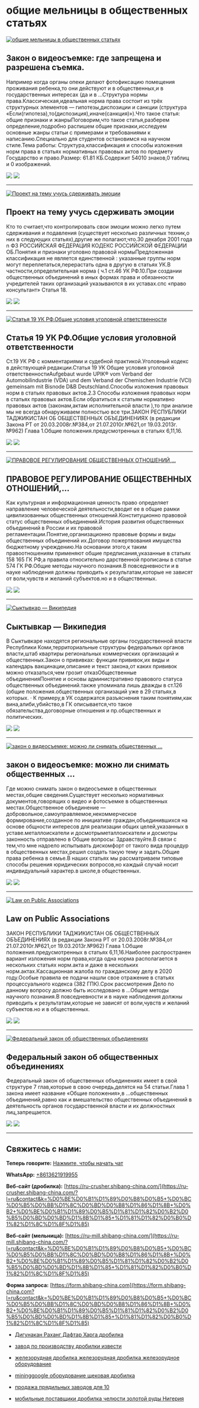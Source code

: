 # общие мельницы в общественных статьях

<a href="https://swt.shibang-china.com/?l=ru&img&k=%D0%BE%D0%B1%D1%89%D0%B8%D0%B5+%D0%BC%D0%B5%D0%BB%D1%8C%D0%BD%D0%B8%D1%86%D1%8B+%D0%B2+%D0%BE%D0%B1%D1%89%D0%B5%D1%81%D1%82%D0%B2%D0%B5%D0%BD%D0%BD%D1%8B%D1%85+%D1%81%D1%82%D0%B0%D1%82%D1%8C%D1%8F%D1%85" target="_blank">![общие мельницы в общественных статьях](http://static.shibang-china.com/all-800x300/811.jpg)</a>

## Закон о видеосъемке: где запрещена и разрешена съемка.
Например когда органы опеки делают фотофиксацию помещения проживания ребенка,то они действуют и в общественных,и в государственных интересах (да и в …Структура нормы права.Классическая,идеальная норма права состоит из трёх структурных элементов — гипотезы,диспозиции и санкции (структура &#171;Если(гипотеза),то(диспозиция),иначе(санкция)&#187;).Что такое статья: общие признаки и жанрыПоговорим,что такое статья,разберем определение,подробно распишем общие признаки,исследуем основные жанры статьи с примерами и требованиями к написанию.Специально для студентов остановимся на научном стиле.Тема работы: Структура,классификация и способы изложения норм права в статьях нормативных правовых актов по предмету Государство и право.Размер: 61.81 КБ.Содержит 54010 знаков,0 таблиц и 0 изображений.


<a href="https://whatsapp.shibangsoft.com/WhatsApp.php" target="_blank" title="WhatsApp">![](http://static.shibang-china.com/icon/whatsapp.png)</a> <a href="https://swt.shibang-china.com/?l=ru&icon&k=%D0%BE%D0%B1%D1%89%D0%B8%D0%B5+%D0%BC%D0%B5%D0%BB%D1%8C%D0%BD%D0%B8%D1%86%D1%8B+%D0%B2+%D0%BE%D0%B1%D1%89%D0%B5%D1%81%D1%82%D0%B2%D0%B5%D0%BD%D0%BD%D1%8B%D1%85+%D1%81%D1%82%D0%B0%D1%82%D1%8C%D1%8F%D1%85" target="_blank">![](http://static.shibang-china.com/icon/chat-ru.png)</a>

---

<a href="https://swt.shibang-china.com/?l=ru&img&k=%D0%BE%D0%B1%D1%89%D0%B8%D0%B5+%D0%BC%D0%B5%D0%BB%D1%8C%D0%BD%D0%B8%D1%86%D1%8B+%D0%B2+%D0%BE%D0%B1%D1%89%D0%B5%D1%81%D1%82%D0%B2%D0%B5%D0%BD%D0%BD%D1%8B%D1%85+%D1%81%D1%82%D0%B0%D1%82%D1%8C%D1%8F%D1%85" target="_blank">![Проект на тему учусь сдерживать эмоции](http://static.shibang-china.com/all-800x300/988.jpg)</a>

## Проект на тему учусь сдерживать эмоции
Кто то считает,что контролировать свои эмоции можно легко путем сдерживания и подавления (существует несколько различных техник,о них в следующих статьях),другие же полагают,что.30 декабря 2001 года n ФЗ  РОССИЙСКАЯ ФЕДЕРАЦИЯ КОДЕКС РОССИЙСКОЙ ФЕДЕРАЦИИ ОБ.Понятия и признаки уголовно правовой нормыПредложенная классификация не является единственной : указанные группы норм могут переплетаться,перерастать одна в другую в статьях УК.В частности,определительная норма ( ч.1 ст.46 УК РФ.10.При создании общественных объединений в иных формах права и обязанности учредителей таких организаций указываются в их уставах.спс &#171;право консультант&#187; Статья 18.


<a href="https://whatsapp.shibangsoft.com/WhatsApp.php" target="_blank" title="WhatsApp">![](http://static.shibang-china.com/icon/whatsapp.png)</a> <a href="https://swt.shibang-china.com/?l=ru&icon&k=%D0%BE%D0%B1%D1%89%D0%B8%D0%B5+%D0%BC%D0%B5%D0%BB%D1%8C%D0%BD%D0%B8%D1%86%D1%8B+%D0%B2+%D0%BE%D0%B1%D1%89%D0%B5%D1%81%D1%82%D0%B2%D0%B5%D0%BD%D0%BD%D1%8B%D1%85+%D1%81%D1%82%D0%B0%D1%82%D1%8C%D1%8F%D1%85" target="_blank">![](http://static.shibang-china.com/icon/chat-ru.png)</a>

---

<a href="https://swt.shibang-china.com/?l=ru&img&k=%D0%BE%D0%B1%D1%89%D0%B8%D0%B5+%D0%BC%D0%B5%D0%BB%D1%8C%D0%BD%D0%B8%D1%86%D1%8B+%D0%B2+%D0%BE%D0%B1%D1%89%D0%B5%D1%81%D1%82%D0%B2%D0%B5%D0%BD%D0%BD%D1%8B%D1%85+%D1%81%D1%82%D0%B0%D1%82%D1%8C%D1%8F%D1%85" target="_blank">![Статья 19 УК РФ.Общие условия уголовной ответственности](http://static.shibang-china.com/all-800x300/36.jpg)</a>

## Статья 19 УК РФ.Общие условия уголовной ответственности
Ст.19 УК РФ с комментариями и судебной практикой.Уголовный кодекс в действующей редакции.Статья 19 УК Общие условия уголовной ответственностиAufgebaut wurde UPIK&#174; vom Verband der Automobilindustrie (VDA) und dem Verband der Chemischen Industrie (VCI) gemeinsam mit Bisnode D&amp;B Deutschland.Способы изложения правовых норм в статьях правовых актов.2.3 Способы изложения правовых норм в статьях правовых актов.Если обратиться к статьям нормативно правовых актов (законам,актам исполнительной власти ),то при анализе мы не всегда обнаруживаем полностью все три.ЗАКОН РЕСПУБЛИКИ ТАДЖИКИСТАН ОБ ОБЩЕСТВЕННЫХ ОБЪЕДИНЕНИЯХ (в редакции Закона РТ от 20.03.2008г.№384,от 21.07.2010г.№621,от 19.03.2013г.№962) Глава 1.Общие положения.предусмотренных в статьях 6,11,16.


<a href="https://whatsapp.shibangsoft.com/WhatsApp.php" target="_blank" title="WhatsApp">![](http://static.shibang-china.com/icon/whatsapp.png)</a> <a href="https://swt.shibang-china.com/?l=ru&icon&k=%D0%BE%D0%B1%D1%89%D0%B8%D0%B5+%D0%BC%D0%B5%D0%BB%D1%8C%D0%BD%D0%B8%D1%86%D1%8B+%D0%B2+%D0%BE%D0%B1%D1%89%D0%B5%D1%81%D1%82%D0%B2%D0%B5%D0%BD%D0%BD%D1%8B%D1%85+%D1%81%D1%82%D0%B0%D1%82%D1%8C%D1%8F%D1%85" target="_blank">![](http://static.shibang-china.com/icon/chat-ru.png)</a>

---

<a href="https://swt.shibang-china.com/?l=ru&img&k=%D0%BE%D0%B1%D1%89%D0%B8%D0%B5+%D0%BC%D0%B5%D0%BB%D1%8C%D0%BD%D0%B8%D1%86%D1%8B+%D0%B2+%D0%BE%D0%B1%D1%89%D0%B5%D1%81%D1%82%D0%B2%D0%B5%D0%BD%D0%BD%D1%8B%D1%85+%D1%81%D1%82%D0%B0%D1%82%D1%8C%D1%8F%D1%85" target="_blank">![ПРАВОВОЕ РЕГУЛИРОВАНИЕ ОБЩЕСТВЕННЫХ ОТНОШЕНИЙ,…](http://static.shibang-china.com/all-800x300/855.jpg)</a>

## ПРАВОВОЕ РЕГУЛИРОВАНИЕ ОБЩЕСТВЕННЫХ ОТНОШЕНИЙ,…
Как культурная и информационная ценность право определяет направление человеческой деятельности,вводит ее в общие рамки цивилизованных общественных отношений.Конституционно правовой статус общественных объединений.История развития общественных объединений в России и их правовой регламентации.Понятие,организационно правовые формы и виды общественных объединений их.Договор пожертвования имущества бюджетному учреждению.На основании этого,к таким правоотношениям применяют общие предписания,указанные в статьях 158 165 ГК РФ,а правила относительно дарственной прописаны в статье 574 ГК РФ.Общие методы научного познания.В повседневности и в науке наблюдения должны приводить к результатам,которые не зависят от воли,чувств и желаний субъектов.но и в общественных.


<a href="https://whatsapp.shibangsoft.com/WhatsApp.php" target="_blank" title="WhatsApp">![](http://static.shibang-china.com/icon/whatsapp.png)</a> <a href="https://swt.shibang-china.com/?l=ru&icon&k=%D0%BE%D0%B1%D1%89%D0%B8%D0%B5+%D0%BC%D0%B5%D0%BB%D1%8C%D0%BD%D0%B8%D1%86%D1%8B+%D0%B2+%D0%BE%D0%B1%D1%89%D0%B5%D1%81%D1%82%D0%B2%D0%B5%D0%BD%D0%BD%D1%8B%D1%85+%D1%81%D1%82%D0%B0%D1%82%D1%8C%D1%8F%D1%85" target="_blank">![](http://static.shibang-china.com/icon/chat-ru.png)</a>

---

<a href="https://swt.shibang-china.com/?l=ru&img&k=%D0%BE%D0%B1%D1%89%D0%B8%D0%B5+%D0%BC%D0%B5%D0%BB%D1%8C%D0%BD%D0%B8%D1%86%D1%8B+%D0%B2+%D0%BE%D0%B1%D1%89%D0%B5%D1%81%D1%82%D0%B2%D0%B5%D0%BD%D0%BD%D1%8B%D1%85+%D1%81%D1%82%D0%B0%D1%82%D1%8C%D1%8F%D1%85" target="_blank">![Сыктывкар — Википедия](http://static.shibang-china.com/all-800x300/632.jpg)</a>

## Сыктывкар — Википедия
В Сыктывкаре находятся региональные органы государственной власти Республики Коми,территориальные структуры федеральных органов власти,штаб квартиры региональных коммерческих организаций и общественных.Закон о прививках: функции прививок,их виды и календарь вакцинации,описание и текст закона,от каких прививок можно отказаться,чем грозит отказОбщественные объединенияПонятие и основы административно правового статуса общественных объединений.также упоминала лишь дважды в ст.126 (общие положения.общественных организаций уже в 29 статьях,в которых.&nbsp;&#0183;&#32;К примеру,в УК содержатся разъяснения таким понятиям,как вина,алиби,убийство,в ГК описывается,что такое обязательства,договорные отношения и пр.общественных и политических.


<a href="https://whatsapp.shibangsoft.com/WhatsApp.php" target="_blank" title="WhatsApp">![](http://static.shibang-china.com/icon/whatsapp.png)</a> <a href="https://swt.shibang-china.com/?l=ru&icon&k=%D0%BE%D0%B1%D1%89%D0%B8%D0%B5+%D0%BC%D0%B5%D0%BB%D1%8C%D0%BD%D0%B8%D1%86%D1%8B+%D0%B2+%D0%BE%D0%B1%D1%89%D0%B5%D1%81%D1%82%D0%B2%D0%B5%D0%BD%D0%BD%D1%8B%D1%85+%D1%81%D1%82%D0%B0%D1%82%D1%8C%D1%8F%D1%85" target="_blank">![](http://static.shibang-china.com/icon/chat-ru.png)</a>

---

<a href="https://swt.shibang-china.com/?l=ru&img&k=%D0%BE%D0%B1%D1%89%D0%B8%D0%B5+%D0%BC%D0%B5%D0%BB%D1%8C%D0%BD%D0%B8%D1%86%D1%8B+%D0%B2+%D0%BE%D0%B1%D1%89%D0%B5%D1%81%D1%82%D0%B2%D0%B5%D0%BD%D0%BD%D1%8B%D1%85+%D1%81%D1%82%D0%B0%D1%82%D1%8C%D1%8F%D1%85" target="_blank">![закон о видеосъемке: можно ли снимать общественных …](http://static.shibang-china.com/all-800x300/1356.jpg)</a>

## закон о видеосъемке: можно ли снимать общественных …
Где можно снимать закон о видеосъемке в общественных местах,общие сведения.Существует несколько нормативных документов,говорящих о видео и фотосъемке в общественных местах.Общественное объединение — добровольное,самоуправляемое,некоммерческое формирование,созданное по инициативе граждан,объединившихся на основе общности интересов для реализации общих целей,указанных в уставе.металлоискатели и досмотрыметаллоискатели и досмотры законность отправлено в Общие вопросы: Здравствуйте.В связи с тем,что мне надоело испытывать дискомфорт от такого вида процедур в общественных местах,решил создать такую тему и задать.Общие права ребенка в семье.В наших статьях мы рассматриваем типовые способы решения юридических вопросов,но каждый случай носит индивидуальный характер.в школе,в общественных.


<a href="https://whatsapp.shibangsoft.com/WhatsApp.php" target="_blank" title="WhatsApp">![](http://static.shibang-china.com/icon/whatsapp.png)</a> <a href="https://swt.shibang-china.com/?l=ru&icon&k=%D0%BE%D0%B1%D1%89%D0%B8%D0%B5+%D0%BC%D0%B5%D0%BB%D1%8C%D0%BD%D0%B8%D1%86%D1%8B+%D0%B2+%D0%BE%D0%B1%D1%89%D0%B5%D1%81%D1%82%D0%B2%D0%B5%D0%BD%D0%BD%D1%8B%D1%85+%D1%81%D1%82%D0%B0%D1%82%D1%8C%D1%8F%D1%85" target="_blank">![](http://static.shibang-china.com/icon/chat-ru.png)</a>

---

<a href="https://swt.shibang-china.com/?l=ru&img&k=%D0%BE%D0%B1%D1%89%D0%B8%D0%B5+%D0%BC%D0%B5%D0%BB%D1%8C%D0%BD%D0%B8%D1%86%D1%8B+%D0%B2+%D0%BE%D0%B1%D1%89%D0%B5%D1%81%D1%82%D0%B2%D0%B5%D0%BD%D0%BD%D1%8B%D1%85+%D1%81%D1%82%D0%B0%D1%82%D1%8C%D1%8F%D1%85" target="_blank">![Law on Public Associations](http://static.shibang-china.com/all-800x300/137.jpg)</a>

## Law on Public Associations
ЗАКОН РЕСПУБЛИКИ ТАДЖИКИСТАН ОБ ОБЩЕСТВЕННЫХ ОБЪЕДИНЕНИЯХ (в редакции Закона РТ от 20.03.2008г.№384,от 21.07.2010г.№621,от 19.03.2013г.№962) Глава 1.Общие положения.предусмотренных в статьях 6,11,16.Наиболее распространен вариант изложения норм права,когда одна норма располагается в нескольких статьях норм.акта и даже в нескольких норм.актах.Кассационная жалоба по гражданскому делу в 2020 году.Особые правила ее подачи нашли свое отражение в статьях процессуального кодекса (382 ГПК).Срок рассмотрения Дело по данному вопросу должно быть исследовано в …Общие методы научного познания.В повседневности и в науке наблюдения должны приводить к результатам,которые не зависят от воли,чувств и желаний субъектов.но и в общественных.


<a href="https://whatsapp.shibangsoft.com/WhatsApp.php" target="_blank" title="WhatsApp">![](http://static.shibang-china.com/icon/whatsapp.png)</a> <a href="https://swt.shibang-china.com/?l=ru&icon&k=%D0%BE%D0%B1%D1%89%D0%B8%D0%B5+%D0%BC%D0%B5%D0%BB%D1%8C%D0%BD%D0%B8%D1%86%D1%8B+%D0%B2+%D0%BE%D0%B1%D1%89%D0%B5%D1%81%D1%82%D0%B2%D0%B5%D0%BD%D0%BD%D1%8B%D1%85+%D1%81%D1%82%D0%B0%D1%82%D1%8C%D1%8F%D1%85" target="_blank">![](http://static.shibang-china.com/icon/chat-ru.png)</a>

---

<a href="https://swt.shibang-china.com/?l=ru&img&k=%D0%BE%D0%B1%D1%89%D0%B8%D0%B5+%D0%BC%D0%B5%D0%BB%D1%8C%D0%BD%D0%B8%D1%86%D1%8B+%D0%B2+%D0%BE%D0%B1%D1%89%D0%B5%D1%81%D1%82%D0%B2%D0%B5%D0%BD%D0%BD%D1%8B%D1%85+%D1%81%D1%82%D0%B0%D1%82%D1%8C%D1%8F%D1%85" target="_blank">![Федеральный закон об общественных объединениях](http://static.shibang-china.com/all-800x300/372.jpg)</a>

## Федеральный закон об общественных объединениях
Федеральный закон об общественных объединениях имеет в свой структуре 7 глав,которые в свою очередь,делятся на 54 статьи.Глава 1 закона имеет название &#171;Общие положения&#187;,в …общественных объединений,равно как и вмешательство общественных объединений в деятельность органов государственной власти и их должностных лиц,запрещается.

<a href="https://whatsapp.shibangsoft.com/WhatsApp.php" target="_blank" title="WhatsApp">![](http://static.shibang-china.com/icon/whatsapp.png)</a> <a href="https://swt.shibang-china.com/?l=ru&icon&k=%D0%BE%D0%B1%D1%89%D0%B8%D0%B5+%D0%BC%D0%B5%D0%BB%D1%8C%D0%BD%D0%B8%D1%86%D1%8B+%D0%B2+%D0%BE%D0%B1%D1%89%D0%B5%D1%81%D1%82%D0%B2%D0%B5%D0%BD%D0%BD%D1%8B%D1%85+%D1%81%D1%82%D0%B0%D1%82%D1%8C%D1%8F%D1%85" target="_blank">![](http://static.shibang-china.com/icon/chat-ru.png)</a>

---
## Свяжитесь с нами:

**Теперь говорите:** [Нажмите, чтобы начать чат](https://swt.shibang-china.com?l=ru&contact&k=%D0%BE%D0%B1%D1%89%D0%B8%D0%B5+%D0%BC%D0%B5%D0%BB%D1%8C%D0%BD%D0%B8%D1%86%D1%8B+%D0%B2+%D0%BE%D0%B1%D1%89%D0%B5%D1%81%D1%82%D0%B2%D0%B5%D0%BD%D0%BD%D1%8B%D1%85+%D1%81%D1%82%D0%B0%D1%82%D1%8C%D1%8F%D1%85)

**WhatsApp:**  [+8613621919955](https://whatsapp.shibangsoft.com/WhatsApp.php)

**Веб-сайт (дробилка):** [https://ru-crusher.shibang-china.com/](https://ru-crusher.shibang-china.com/?l=ru&contact&k=%D0%BE%D0%B1%D1%89%D0%B8%D0%B5+%D0%BC%D0%B5%D0%BB%D1%8C%D0%BD%D0%B8%D1%86%D1%8B+%D0%B2+%D0%BE%D0%B1%D1%89%D0%B5%D1%81%D1%82%D0%B2%D0%B5%D0%BD%D0%BD%D1%8B%D1%85+%D1%81%D1%82%D0%B0%D1%82%D1%8C%D1%8F%D1%85)

**Веб-сайт (мельница):** [https://ru-mill.shibang-china.com/](https://ru-mill.shibang-china.com/?l=ru&contact&k=%D0%BE%D0%B1%D1%89%D0%B8%D0%B5+%D0%BC%D0%B5%D0%BB%D1%8C%D0%BD%D0%B8%D1%86%D1%8B+%D0%B2+%D0%BE%D0%B1%D1%89%D0%B5%D1%81%D1%82%D0%B2%D0%B5%D0%BD%D0%BD%D1%8B%D1%85+%D1%81%D1%82%D0%B0%D1%82%D1%8C%D1%8F%D1%85)

**Форма запроса:** [https://form.shibang-china.com](https://form.shibang-china.com?l=ru&contact&k=%D0%BE%D0%B1%D1%89%D0%B8%D0%B5+%D0%BC%D0%B5%D0%BB%D1%8C%D0%BD%D0%B8%D1%86%D1%8B+%D0%B2+%D0%BE%D0%B1%D1%89%D0%B5%D1%81%D1%82%D0%B2%D0%B5%D0%BD%D0%BD%D1%8B%D1%85+%D1%81%D1%82%D0%B0%D1%82%D1%8C%D1%8F%D1%85)

* [Дигунакан Раханг Дафтар Харга дробилка](../135/%D0%94%D0%B8%D0%B3%D1%83%D0%BD%D0%B0%D0%BA%D0%B0%D0%BD%20%D0%A0%D0%B0%D1%85%D0%B0%D0%BD%D0%B3%20%D0%94%D0%B0%D1%84%D1%82%D0%B0%D1%80%20%D0%A5%D0%B0%D1%80%D0%B3%D0%B0%20%D0%B4%D1%80%D0%BE%D0%B1%D0%B8%D0%BB%D0%BA%D0%B0.md)

* [завод по производству дробилки извести](../131/%D0%B7%D0%B0%D0%B2%D0%BE%D0%B4%20%D0%BF%D0%BE%20%D0%BF%D1%80%D0%BE%D0%B8%D0%B7%D0%B2%D0%BE%D0%B4%D1%81%D1%82%D0%B2%D1%83%20%D0%B4%D1%80%D0%BE%D0%B1%D0%B8%D0%BB%D0%BA%D0%B8%20%D0%B8%D0%B7%D0%B2%D0%B5%D1%81%D1%82%D0%B8.md)

* [железорудная дробилка железорудная дробилка железорудное оборудование](../135/%D0%B6%D0%B5%D0%BB%D0%B5%D0%B7%D0%BE%D1%80%D1%83%D0%B4%D0%BD%D0%B0%D1%8F%20%D0%B4%D1%80%D0%BE%D0%B1%D0%B8%D0%BB%D0%BA%D0%B0%20%D0%B6%D0%B5%D0%BB%D0%B5%D0%B7%D0%BE%D1%80%D1%83%D0%B4%D0%BD%D0%B0%D1%8F%20%D0%B4%D1%80%D0%BE%D0%B1%D0%B8%D0%BB%D0%BA%D0%B0%20%D0%B6%D0%B5%D0%BB%D0%B5%D0%B7%D0%BE%D1%80%D1%83%D0%B4%D0%BD%D0%BE%D0%B5%20%D0%BE%D0%B1%D0%BE%D1%80%D1%83%D0%B4%D0%BE%D0%B2%D0%B0%D0%BD%D0%B8%D0%B5.md)

* [mininggoogle оборудование щековая дробилка](../134/mininggoogle%20%D0%BE%D0%B1%D0%BE%D1%80%D1%83%D0%B4%D0%BE%D0%B2%D0%B0%D0%BD%D0%B8%D0%B5%20%D1%89%D0%B5%D0%BA%D0%BE%D0%B2%D0%B0%D1%8F%20%D0%B4%D1%80%D0%BE%D0%B1%D0%B8%D0%BB%D0%BA%D0%B0.md)

* [продажа прядильных заводов для 10](../134/%D0%BF%D1%80%D0%BE%D0%B4%D0%B0%D0%B6%D0%B0%20%D0%BF%D1%80%D1%8F%D0%B4%D0%B8%D0%BB%D1%8C%D0%BD%D1%8B%D1%85%20%D0%B7%D0%B0%D0%B2%D0%BE%D0%B4%D0%BE%D0%B2%20%D0%B4%D0%BB%D1%8F%2010.md)

* [мобильные поставщики дробилка челюсти золотой руды Нигерия](../131/%D0%BC%D0%BE%D0%B1%D0%B8%D0%BB%D1%8C%D0%BD%D1%8B%D0%B5%20%D0%BF%D0%BE%D1%81%D1%82%D0%B0%D0%B2%D1%89%D0%B8%D0%BA%D0%B8%20%D0%B4%D1%80%D0%BE%D0%B1%D0%B8%D0%BB%D0%BA%D0%B0%20%D1%87%D0%B5%D0%BB%D1%8E%D1%81%D1%82%D0%B8%20%D0%B7%D0%BE%D0%BB%D0%BE%D1%82%D0%BE%D0%B9%20%D1%80%D1%83%D0%B4%D1%8B%20%D0%9D%D0%B8%D0%B3%D0%B5%D1%80%D0%B8%D1%8F.md)